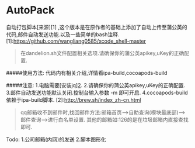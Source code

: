 # AutoPack
自动打包脚本[来源][1] ,这个版本是在原作者的基础上添加了自动上传至蒲公英的代码,邮件自动发送功能.以及一些简单的bash注释.
[1]:https://github.com/wangliang0585/xcode_shell-master

>在dandelion.sh文件配置相关选项.请确保你的蒲公英apikey,uKey的正确配置.

#####使用方法:
代码内有相关介绍,详情看ipa-build,cocoapods-build

#####注意: 
      1.电脑需要[安装jq][2](解析蒲公英返回结果使用).
      2.请确保你的蒲公英apikey,uKey的正确配置.
      3.邮件自动发送功能默认关闭.控制台输入参数 -m 即可开启.
      4.cocoapods-build依赖于ipa-build脚本.
[2]:http://brew.sh/index_zh-cn.html


>qq邮箱收不到邮件时,找回邮件方法:邮箱首页-->自助查询(模块最底部)-->邮件查询-->进行白名单设置.
其他的邮箱如:126的是在垃圾邮箱内直接查找即可.

Todo:
  1.公司邮箱(内网)的发送
  2.脚本图形化